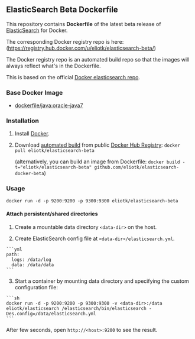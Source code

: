 ## ElasticSearch Beta Dockerfile

This repository contains **Dockerfile** of the latest beta release of [ElasticSearch](http://www.elasticsearch.org/) for Docker. 

The corresponding Docker registry repo is here: (https://registry.hub.docker.com/u/eliotk/elasticsearch-beta/)

The Docker registry repo is an automated build repo so that the images will always reflect what's in the Dockerfile.

This is based on the official [Docker elasticsearch repo](https://registry.hub.docker.com/u/dockerfile/elasticsearch/).

### Base Docker Image

* [dockerfile/java:oracle-java7](http://dockerfile.github.io/#/java)


### Installation

1. Install [Docker](https://www.docker.com/).

2. Download [automated build](https://registry.hub.docker.com/u/dockerfile/elasticsearch/) from public [Docker Hub Registry](https://registry.hub.docker.com/): `docker pull eliotk/elasticsearch-beta`

   (alternatively, you can build an image from Dockerfile: `docker build -t="eliotk/elasticsearch-beta" github.com/eliotk/elasticsearch-docker-beta`)


### Usage

    docker run -d -p 9200:9200 -p 9300:9300 eliotk/elasticsearch-beta

#### Attach persistent/shared directories

  1. Create a mountable data directory `<data-dir>` on the host.

  2. Create ElasticSearch config file at `<data-dir>/elasticsearch.yml`.

    ```yml
    path:
      logs: /data/log
      data: /data/data
    ```

  3. Start a container by mounting data directory and specifying the custom configuration file:

    ```sh
    docker run -d -p 9200:9200 -p 9300:9300 -v <data-dir>:/data eliotk/elasticsearch /elasticsearch/bin/elasticsearch -Des.config=/data/elasticsearch.yml
    ```

After few seconds, open `http://<host>:9200` to see the result.
